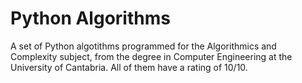 # Python Algorithms
A set of Python algotithms programmed for the Algorithmics and Complexity subject, from the degree in Computer Engineering at the University of Cantabria. All of them have a rating of 10/10.
